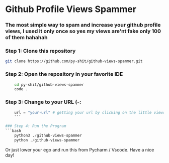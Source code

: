 # Github Profile Views Spammer

### The most simple way to spam and increase your github profile views, I used it only once so yes my views are'nt fake only 100 of them hahahah


### Step 1: Clone this repository
```bash
git clone https://github.com/py-shit/github-views-spammer.git
```

### Step 2: Open the repository in your favorite IDE
```bash 
    cd py-shit/github-views-spammer
    code .
```

### Step 3: Change to your URL (-:
```py
    url = "your-url" # getting your url by clicking on the little views button on your readme page, and copying the url of the page you got redirected to, simple as that...
    ```

### Step 4: Run the Program
```bash 
    python3 ./github-views-spammer
    python ./github-views-spammer
```
Or just lower your ego and run this from Pycharm / Vscode.
Have a nice day!
